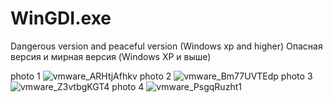 # WinGDI.exe
Dangerous version and peaceful version (Windows xp and higher)
Опасная версия и мирная версия (Windows XP и выше)


photo 1
![vmware_ARHtjAfhkv](https://github.com/user-attachments/assets/c5fc99f2-9134-45c1-8f95-8102c98d1f71)
photo 2
![vmware_Bm77UVTEdp](https://github.com/user-attachments/assets/629b33be-3074-42ed-a67b-d08f351064f3)
photo 3
![vmware_Z3vtbgKGT4](https://github.com/user-attachments/assets/ab62e028-3645-44a9-8a54-dccf273251ba)
photo 4
![vmware_PsgqRuzht1](https://github.com/user-attachments/assets/c1b35f24-233b-4acb-8150-2ac994c6d666)
